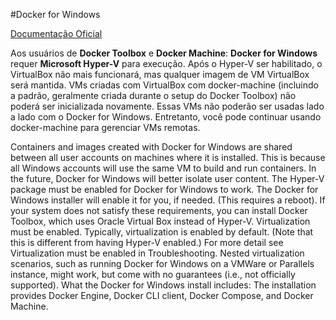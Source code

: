 #Docker for Windows

[Documentação Oficial](https://docs.docker.com/docker-for-windows/)

Aos usuários de **Docker Toolbox** e **Docker Machine**: **Docker for Windows** requer **Microsoft Hyper-V** para execução. Após o Hyper-V ser habilitado, o VirtualBox não mais funcionará, mas qualquer imagem de VM VirtualBox será mantida. VMs criadas com VirtualBox com docker-machine (incluindo a padrão, geralmente criada durante o setup do Docker Toolbox) não poderá ser inicializada novamente. Essas VMs não poderão ser usadas lado a lado com o Docker for Windows. Entretanto, você pode continuar usando docker-machine para gerenciar VMs remotas.

Containers and images created with Docker for Windows are shared between all user accounts on machines where it is installed. This is because all Windows accounts will use the same VM to build and run containers. In the future, Docker for Windows will better isolate user content.
The Hyper-V package must be enabled for Docker for Windows to work. The Docker for Windows installer will enable it for you, if needed. (This requires a reboot). If your system does not satisfy these requirements, you can install Docker Toolbox, which uses Oracle Virtual Box instead of Hyper-V.
Virtualization must be enabled. Typically, virtualization is enabled by default. (Note that this is different from having Hyper-V enabled.) For more detail see Virtualization must be enabled in Troubleshooting.
Nested virtualization scenarios, such as running Docker for Windows on a VMWare or Parallels instance, might work, but come with no guarantees (i.e., not officially supported).
What the Docker for Windows install includes: The installation provides Docker Engine, Docker CLI client, Docker Compose, and Docker Machine.